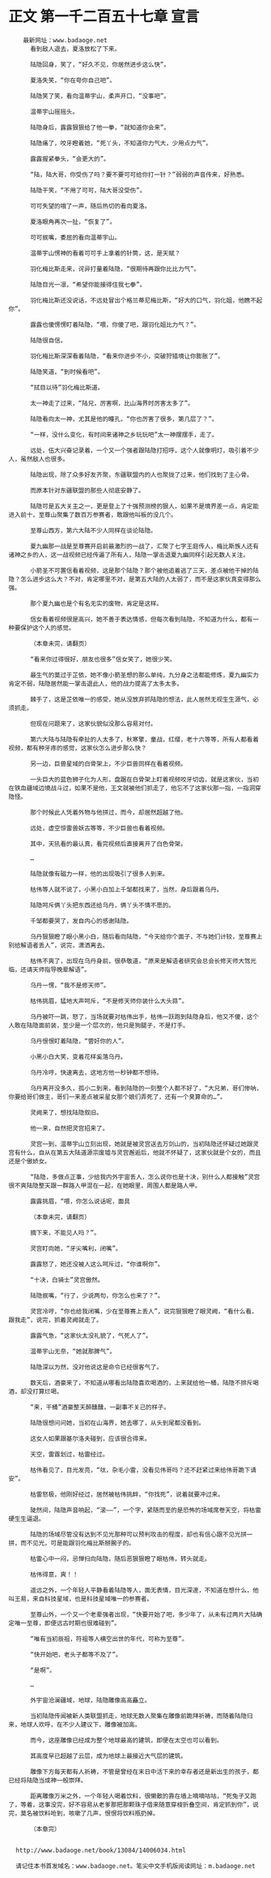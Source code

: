 # 正文 第一千二百五十七章 宣言
        最新网址：www.badaoge.net
          看到敌人退去，夏洛放松了下来。
      
          陆隐回身，笑了，“好久不见，你居然进步这么快”。
      
          夏洛失笑，“你在夸你自己吧”。
      
          陆隐笑了笑，看向温蒂宇山，柔声开口，“没事吧”。
      
          温蒂宇山摇摇头。
      
          陆隐身后，露露狠狠给了他一拳，“就知道你会来”。
      
          陆隐痛了，咬牙瞪着她，“死丫头，不知道你力气大，少用点力气”。
      
          露露握紧拳头，“会更大的”。
      
          “陆，陆大哥，你受伤了吗？要不要可可给你打一针？”弱弱的声音传来，好熟悉。
      
          陆隐干笑，“不用了可可，陆大哥没受伤”。
      
          可可失望的哦了一声，随后热切的看向夏洛。
      
          夏洛眼角再次一扯，“恢复了”。
      
          可可抿嘴，委屈的看向温蒂宇山。
      
          温蒂宇山愣神的看着可可手上拿着的针筒，这，是天赋？
      
          羽化梅比斯走来，诧异打量着陆隐，“很期待再跟你比比力气”。
      
          陆隐目光一凛，“希望你能接得住我七拳”。
      
          羽化梅比斯还没说话，不远处冒出个格兰蒂尼梅比斯，“好大的口气，羽化姐，他瞧不起你”。
      
          露露也傻愣愣盯着陆隐，“喂，你傻了吧，跟羽化姐比力气？”。
      
          陆隐很自信。
      
          羽化梅比斯深深看着陆隐，“看来你进步不小，突破狩猎境让你膨胀了”。
      
          陆隐笑道，“到时候看吧”。
      
          “拭目以待”羽化梅比斯道。
      
          太一神走了过来，“陆兄，厉害啊，比山海界时厉害太多了”。
      
          陆隐看向太一神，尤其是他的瞳孔，“你也厉害了很多，第几层了？”。
      
          “一样，没什么变化，有时间来诸神之乡玩玩吧”太一神摆摆手，走了。
      
          远处，伍大兴奋记录着，一个又一个强者跟陆隐打招呼，这个人就像明灯，吸引着不少人，虽然敌人也很多。
      
          陆隐出现，除了众多好友齐聚，东疆联盟内的人也聚拢了过来，他们找到了主心骨。
      
          而原本针对东疆联盟的那些人彻底安静了。
      
          陆隐可是五大关主之一，更是登上了十强预测榜的狠人，如果不是境界差一点，肯定能进入前十，至尊山聚集了数百万参赛者，敢跟他叫板的没几个。
      
          至尊山西方，第六大陆不少人同样在谈论陆隐。
      
          夏九幽那一战是至尊赛开启前最激烈的一战了，汇聚了七字王庭传人，梅比斯族人还有诸神之乡的人，这一战视频已经传遍了所有人，陆隐一掌击退夏九幽同样引起无数人关注。
      
          小箭圣不可置信看着视频，这是那个陆隐？那个被他追着逃了三天，差点被他干掉的陆隐？怎么进步这么大？不对，肯定哪里不对，是第五大陆的人太弱了，而不是这家伙真变得那么强。
      
          那个夏九幽也是个有名无实的废物，肯定是这样。
      
          信女看着视频很是高兴，她不善于表达情感，但每次看到陆隐，不知道为什么，都有一种要保护这个人的感觉。
      
          （本章未完，请翻页）
      
          “看来你过得很好，朋友也很多”信女笑了，她很少笑。
      
          最生气的莫过于芷依，她不像小箭圣想的那么单纯，九分身之法都能修炼，夏九幽实力肯定不弱，陆隐居然能一掌击退此人，他的战力提高了太多太多。
      
          棘手了，这是芷依唯一的感受，她从没放弃抓陆隐的想法，此人居然无视生生源气，必须抓走。
      
          但现在问题来了，这家伙貌似没那么容易对付。
      
          第六大陆与陆隐有牵扯的人太多了，秋寒擎，童战，红缨，老十六等等，所有人都看着视频，都有种牙疼的感觉，这家伙怎么进步那么快？
      
          另一边，巨兽星域的白骨架上，不少巨兽同样在看着视频。
      
          一头巨大的蓝色狮子化为人形，盘踞在白骨架上盯着视频咬牙切齿，就是这家伙，当初在铁血疆域边境战斗过，如果不是他，王文就被他们抓走了，他忘不了这家伙那一指，一指洞穿隐怪。
      
          那个时候此人凭着外物与他拼过，而今，却居然超越了他。
      
          远处，虚空惊雷兽妖古等等，不少巨兽也看着视频。
      
          其中，天犼看的最认真，看完视频后直接离开了白色骨架。
      
          …
      
          陆隐就像有磁力一样，他的出现吸引了很多人到来。
      
          枯伟等人就不说了，小黑小白加上千邹都找来了，当然，身后跟着乌丹。
      
          陆隐呵斥俩丫头把东西还给乌丹，俩丫头不情不愿的。
      
          千邹都要哭了，发自内心的感谢陆隐。
      
          乌丹狠狠瞪了眼小黑小白，随后看向陆隐，“今天给你个面子，不与她们计较，至尊赛上别给解语者丢人”，说完，潇洒离去。
      
          枯伟不爽了，出现在乌丹身前，很恭敬道，“原来是解语者研究会总会长修天师大驾光临，还请天师指导晚辈解语”。
      
          乌丹一愣，“我不是修天师”。
      
          枯伟挑眉，猛地大声呵斥，“不是修天师你装什么大头蒜”。
      
          乌丹被吓一跳，怒了，当场就要对枯伟出手，枯伟一跃跑到陆隐身后，他又不傻，这个人敢在陆隐面前装，至少是一个层次的，他只是狗腿子，不是打手。
      
          乌丹恨恨盯着陆隐，“管好你的人”。
      
          小黑小白大笑，变着花样奚落乌丹。
      
          乌丹冷哼，快速离去，这地方他一秒钟都不想待。
      
          乌丹离开没多久，孤小二到来，看到陆隐的一刻整个人都不好了，“大兄弟，哥们惨呐，你要给哥们做主，哥们一来差点被采星女那个娘们弄死了，还有一个臭算命的…”。
      
          灵阙来了，想找陆隐叙旧。
      
          他一来，自然把灵宫招来了。
      
          灵宫一到，温蒂宇山立刻出现，她就是被灵宫送去万剑山的，当初陆隐还怀疑过她跟灵宫有什么，自从在第五大陆道源宗废墟与灵宫邂逅后，他就不怀疑了，这家伙就是个女的，而且还是个傲娇女。
      
          “陆隐，多做点正事，少给我内外宇宙丢人，怎么说你也是十决，别什么人都接触”灵宫很不爽陆隐整天跟一群路人甲混在一起，在她眼里，周围人都是路人甲。
      
          露露挑眉，“喂，你怎么说话呢，面具
      
          （本章未完，请翻页）
      
          摘下来，不能见人吗？”。
      
          灵宫盯向她，“牙尖嘴利，闭嘴”。
      
          露露怒了，她还没被人这么呵斥过，“你谁啊你”。
      
          “十决，白骑士”灵宫傲然。
      
          陆隐抿嘴，“行了，少说两句，你怎么也来了？”。
      
          灵宫冷哼，“你也给我闭嘴，少在至尊赛上丢人”，说完狠狠瞪了眼灵阙，“看什么看，跟我走”，说完，抓着灵阙就走了。
      
          露露气急，“这家伙太没礼貌了，气死人了”。
      
          温蒂宇山无奈，“她就那脾气”。
      
          陆隐深以为然，没对他说这是命令已经很客气了。
      
          数天后，酒豪来了，不知道从哪看出陆隐喜欢喝酒的，上来就给他一桶，陆隐不排斥喝酒，却没打算烂喝。
      
          “来，干桶”酒豪整天醉醺醺，一副事不关己的样子。
      
          陆隐很想问问她，当初在山海界，她去哪了，从头到尾都没看到。
      
          这女人如果跟基尔洛夫碰到，应该很合得来。
      
          天空，雷霆划过，枯雷经过。
      
          枯伟看见了，目光发亮，“呔，杂毛小雷，没看见伟哥吗？还不赶紧过来给伟哥跪下请安”。
      
          枯雷怒极，他刚好经过，居然被枯伟挑衅，“你找死”，说着就要冲过来。
      
          陡然间，陆隐声音响起，“滚——”，一个字，紧随而至的是恐怖的场域席卷天空，将枯雷硬生生逼退。
      
          陆隐的场域尽管没有达到不见光那种可以预判攻击的程度，却也有信心跟不见光拼一拼，而不见光，可是能跟羽化梅比斯掰腕子的。
      
          枯雷心中一闷，忌惮扫向陆隐，随后恶狠狠瞪了眼枯伟，转头就走。
      
          枯伟得意，爽！！
      
          遥远之外，一个年轻人平静看着陆隐等人，面无表情，目光深邃，不知道在想什么，他叫王易，来自科技星域，也是科技星域唯一的参赛者。
      
          至尊山外，一个又一个老辈强者出现，“快要开始了吧，多少年了，从未有过两片大陆确定唯一至尊，即便远古时期也很难碰到”。
      
          “唯有当初辰祖，符祖等人横空出世的年代，可称为至尊”。
      
          “快开始吧，老头子都等不及了”。
      
          “是啊”。
      
          …
      
          外宇宙沧澜疆域，地球，陆隐雕像高高矗立。
      
          当初陆隐传闻被新人类联盟抓走，地球无数人聚集在雕像前跪拜祈祷，而随着陆隐归来，地球人欢呼，在不少人建议下，雕像被加高。
      
          而今，这座雕像已经成为整个地球最高的建筑，即便在太空也可以看到。
      
          其高度早已超越了云层，成为地球上最接近大气层的建筑。
      
          雕像下方每天都有人祈祷，不管是曾经在末日中活下来的幸存者还是新出生的孩子，都已经将陆隐当成神一般崇拜。
      
          距离雕像万米之外，一个年轻人喝着饮料，很懒散的靠在墙上嘀嘀咕咕，“死兔子又跑了，等着，这事没完，好不容易从老爹那把那颗珠子借来随意穿梭折叠空间，肯定抓到你”，说完，莫名被饮料呛到，咳嗽了几声，恨恨将饮料瓶扔掉。
      
          （本章完）
      
      
      http://www.badaoge.net/book/13084/14006034.html
      
      请记住本书首发域名：www.badaoge.net。笔尖中文手机版阅读网址：m.badaoge.net